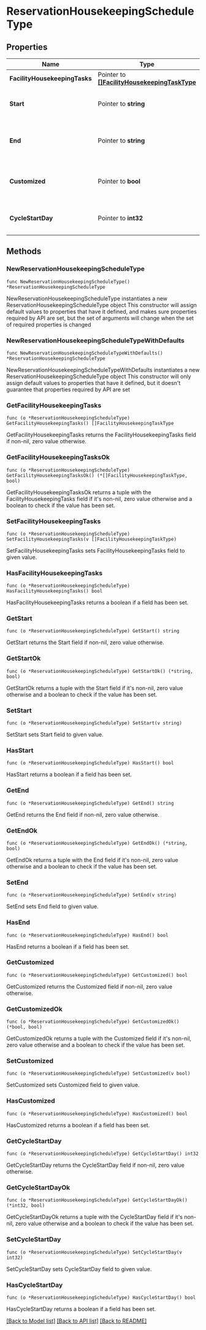# ReservationHousekeepingScheduleType

## Properties

Name | Type | Description | Notes
------------ | ------------- | ------------- | -------------
**FacilityHousekeepingTasks** | Pointer to [**[]FacilityHousekeepingTaskType**](FacilityHousekeepingTaskType.md) | List of the facility tasks. | [optional] 
**Start** | Pointer to **string** | Date at which facility tasks started being retrieved. | [optional] 
**End** | Pointer to **string** | Date at which facility tasks stopped being retrieved. | [optional] 
**Customized** | Pointer to **bool** | Signifies whether task has been customized or not. | [optional] 
**CycleStartDay** | Pointer to **int32** | Signifies the shift of the housekeeping schedule. | [optional] 

## Methods

### NewReservationHousekeepingScheduleType

`func NewReservationHousekeepingScheduleType() *ReservationHousekeepingScheduleType`

NewReservationHousekeepingScheduleType instantiates a new ReservationHousekeepingScheduleType object
This constructor will assign default values to properties that have it defined,
and makes sure properties required by API are set, but the set of arguments
will change when the set of required properties is changed

### NewReservationHousekeepingScheduleTypeWithDefaults

`func NewReservationHousekeepingScheduleTypeWithDefaults() *ReservationHousekeepingScheduleType`

NewReservationHousekeepingScheduleTypeWithDefaults instantiates a new ReservationHousekeepingScheduleType object
This constructor will only assign default values to properties that have it defined,
but it doesn't guarantee that properties required by API are set

### GetFacilityHousekeepingTasks

`func (o *ReservationHousekeepingScheduleType) GetFacilityHousekeepingTasks() []FacilityHousekeepingTaskType`

GetFacilityHousekeepingTasks returns the FacilityHousekeepingTasks field if non-nil, zero value otherwise.

### GetFacilityHousekeepingTasksOk

`func (o *ReservationHousekeepingScheduleType) GetFacilityHousekeepingTasksOk() (*[]FacilityHousekeepingTaskType, bool)`

GetFacilityHousekeepingTasksOk returns a tuple with the FacilityHousekeepingTasks field if it's non-nil, zero value otherwise
and a boolean to check if the value has been set.

### SetFacilityHousekeepingTasks

`func (o *ReservationHousekeepingScheduleType) SetFacilityHousekeepingTasks(v []FacilityHousekeepingTaskType)`

SetFacilityHousekeepingTasks sets FacilityHousekeepingTasks field to given value.

### HasFacilityHousekeepingTasks

`func (o *ReservationHousekeepingScheduleType) HasFacilityHousekeepingTasks() bool`

HasFacilityHousekeepingTasks returns a boolean if a field has been set.

### GetStart

`func (o *ReservationHousekeepingScheduleType) GetStart() string`

GetStart returns the Start field if non-nil, zero value otherwise.

### GetStartOk

`func (o *ReservationHousekeepingScheduleType) GetStartOk() (*string, bool)`

GetStartOk returns a tuple with the Start field if it's non-nil, zero value otherwise
and a boolean to check if the value has been set.

### SetStart

`func (o *ReservationHousekeepingScheduleType) SetStart(v string)`

SetStart sets Start field to given value.

### HasStart

`func (o *ReservationHousekeepingScheduleType) HasStart() bool`

HasStart returns a boolean if a field has been set.

### GetEnd

`func (o *ReservationHousekeepingScheduleType) GetEnd() string`

GetEnd returns the End field if non-nil, zero value otherwise.

### GetEndOk

`func (o *ReservationHousekeepingScheduleType) GetEndOk() (*string, bool)`

GetEndOk returns a tuple with the End field if it's non-nil, zero value otherwise
and a boolean to check if the value has been set.

### SetEnd

`func (o *ReservationHousekeepingScheduleType) SetEnd(v string)`

SetEnd sets End field to given value.

### HasEnd

`func (o *ReservationHousekeepingScheduleType) HasEnd() bool`

HasEnd returns a boolean if a field has been set.

### GetCustomized

`func (o *ReservationHousekeepingScheduleType) GetCustomized() bool`

GetCustomized returns the Customized field if non-nil, zero value otherwise.

### GetCustomizedOk

`func (o *ReservationHousekeepingScheduleType) GetCustomizedOk() (*bool, bool)`

GetCustomizedOk returns a tuple with the Customized field if it's non-nil, zero value otherwise
and a boolean to check if the value has been set.

### SetCustomized

`func (o *ReservationHousekeepingScheduleType) SetCustomized(v bool)`

SetCustomized sets Customized field to given value.

### HasCustomized

`func (o *ReservationHousekeepingScheduleType) HasCustomized() bool`

HasCustomized returns a boolean if a field has been set.

### GetCycleStartDay

`func (o *ReservationHousekeepingScheduleType) GetCycleStartDay() int32`

GetCycleStartDay returns the CycleStartDay field if non-nil, zero value otherwise.

### GetCycleStartDayOk

`func (o *ReservationHousekeepingScheduleType) GetCycleStartDayOk() (*int32, bool)`

GetCycleStartDayOk returns a tuple with the CycleStartDay field if it's non-nil, zero value otherwise
and a boolean to check if the value has been set.

### SetCycleStartDay

`func (o *ReservationHousekeepingScheduleType) SetCycleStartDay(v int32)`

SetCycleStartDay sets CycleStartDay field to given value.

### HasCycleStartDay

`func (o *ReservationHousekeepingScheduleType) HasCycleStartDay() bool`

HasCycleStartDay returns a boolean if a field has been set.


[[Back to Model list]](../README.md#documentation-for-models) [[Back to API list]](../README.md#documentation-for-api-endpoints) [[Back to README]](../README.md)


